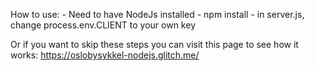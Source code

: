 How to use:
    - Need to have NodeJs installed
        - npm install
    - in server.js, change process.env.CLIENT to your own key

Or if you want to skip these steps you can visit this page to see how it works:
<a href="https://oslobysykkel-nodejs.glitch.me/" target="_blank">https://oslobysykkel-nodejs.glitch.me/</a>